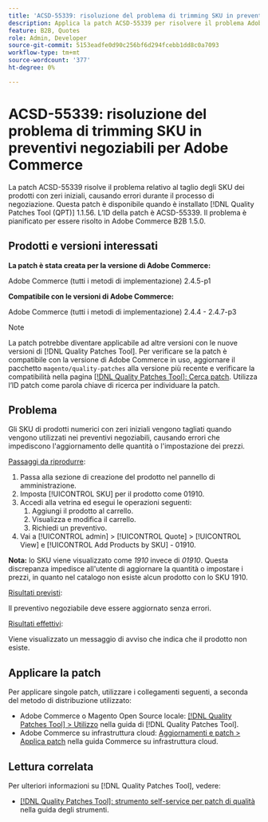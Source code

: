 ```yaml
---
title: 'ACSD-55339: risoluzione del problema di trimming SKU in preventivi negoziabili per Adobe Commerce'
description: Applica la patch ACSD-55339 per risolvere il problema Adobe Commerce, che comporta il taglio degli SKU dei prodotti con zeri iniziali e la conseguente generazione di errori di negoziazione.
feature: B2B, Quotes
role: Admin, Developer
source-git-commit: 5153eadfe0d90c256bf6d294fcebb1dd8c0a7093
workflow-type: tm+mt
source-wordcount: '377'
ht-degree: 0%

---
```


# ACSD-55339: risoluzione del problema di trimming SKU in preventivi negoziabili per Adobe Commerce

La patch ACSD-55339 risolve il problema relativo al taglio degli SKU dei prodotti con zeri iniziali, causando errori durante il processo di negoziazione. Questa patch è disponibile quando è installato [!DNL Quality Patches Tool (QPT)] 1.1.56. L’ID della patch è ACSD-55339. Il problema è pianificato per essere risolto in Adobe Commerce B2B 1.5.0.

## Prodotti e versioni interessati

**La patch è stata creata per la versione di Adobe Commerce:**

Adobe Commerce (tutti i metodi di implementazione) 2.4.5-p1

**Compatibile con le versioni di Adobe Commerce:**

Adobe Commerce (tutti i metodi di implementazione) 2.4.4 - 2.4.7-p3

>[!NOTE]
>
>La patch potrebbe diventare applicabile ad altre versioni con le nuove versioni di [!DNL Quality Patches Tool]. Per verificare se la patch è compatibile con la versione di Adobe Commerce in uso, aggiornare il pacchetto `magento/quality-patches` alla versione più recente e verificare la compatibilità nella pagina [[!DNL Quality Patches Tool]: Cerca patch](https://experienceleague.adobe.com/tools/commerce-quality-patches/index.html). Utilizza l’ID patch come parola chiave di ricerca per individuare la patch.

## Problema

Gli SKU di prodotti numerici con zeri iniziali vengono tagliati quando vengono utilizzati nei preventivi negoziabili, causando errori che impediscono l&#39;aggiornamento delle quantità o l&#39;impostazione dei prezzi.

<u>Passaggi da riprodurre</u>:

1. Passa alla sezione di creazione del prodotto nel pannello di amministrazione.
1. Imposta [!UICONTROL SKU] per il prodotto come 01910.
1. Accedi alla vetrina ed esegui le operazioni seguenti:
   1. Aggiungi il prodotto al carrello.
   1. Visualizza e modifica il carrello.
   1. Richiedi un preventivo.
1. Vai a [!UICONTROL admin] > [!UICONTROL Quote] > [!UICONTROL View] e [!UICONTROL Add Products by SKU] - 01910.

**Nota:** lo SKU viene visualizzato come *1910* invece di *01910*. Questa discrepanza impedisce all&#39;utente di aggiornare la quantità o impostare i prezzi, in quanto nel catalogo non esiste alcun prodotto con lo SKU 1910.

<u>Risultati previsti</u>:

Il preventivo negoziabile deve essere aggiornato senza errori.

<u>Risultati effettivi</u>:

Viene visualizzato un messaggio di avviso che indica che il prodotto non esiste.

## Applicare la patch

Per applicare singole patch, utilizzare i collegamenti seguenti, a seconda del metodo di distribuzione utilizzato:

* Adobe Commerce o Magento Open Source locale: [[!DNL Quality Patches Tool] > Utilizzo](/help/tools/quality-patches-tool/usage.md) nella guida di [!DNL Quality Patches Tool].
* Adobe Commerce su infrastruttura cloud: [Aggiornamenti e patch > Applica patch](https://experienceleague.adobe.com/docs/commerce-cloud-service/user-guide/develop/upgrade/apply-patches.html) nella guida Commerce su infrastruttura cloud.


## Lettura correlata

Per ulteriori informazioni su [!DNL Quality Patches Tool], vedere:

* [[!DNL Quality Patches Tool]: strumento self-service per patch di qualità](/help/tools/quality-patches-tool/quality-patches-tool-to-self-serve-quality-patches.md) nella guida degli strumenti.

